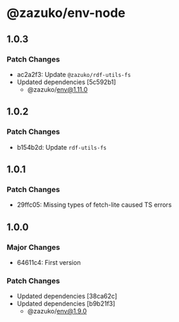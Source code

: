 # @zazuko/env-node

## 1.0.3

### Patch Changes

- ac2a2f3: Update `@zazuko/rdf-utils-fs`
- Updated dependencies [5c592b1]
  - @zazuko/env@1.11.0

## 1.0.2

### Patch Changes

- b154b2d: Update `rdf-utils-fs`

## 1.0.1

### Patch Changes

- 29ffc05: Missing types of fetch-lite caused TS errors

## 1.0.0

### Major Changes

- 64611c4: First version

### Patch Changes

- Updated dependencies [38ca62c]
- Updated dependencies [b9b21f3]
  - @zazuko/env@1.9.0
